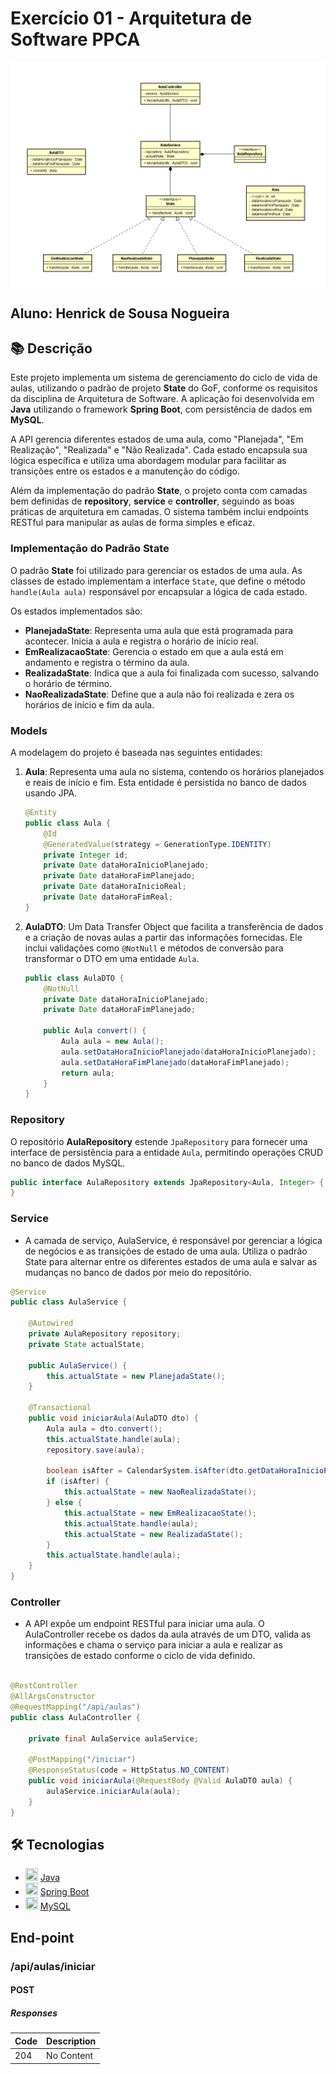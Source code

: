 # Exercício 01 - Arquitetura de Software PPCA

<img src="./prints/diagrama.png" align="center">

## Aluno: Henrick de Sousa Nogueira

## 📚 Descrição

Este projeto implementa um sistema de gerenciamento do ciclo de vida de aulas, utilizando o padrão de projeto **State** do GoF, conforme os requisitos da disciplina de Arquitetura de Software. A aplicação foi desenvolvida em **Java** utilizando o framework **Spring Boot**, com persistência de dados em **MySQL**.

A API gerencia diferentes estados de uma aula, como "Planejada", "Em Realização", "Realizada" e "Não Realizada". Cada estado encapsula sua lógica específica e utiliza uma abordagem modular para facilitar as transições entre os estados e a manutenção do código.

Além da implementação do padrão **State**, o projeto conta com camadas bem definidas de **repository**, **service** e **controller**, seguindo as boas práticas de arquitetura em camadas. O sistema também inclui endpoints RESTful para manipular as aulas de forma simples e eficaz.

### Implementação do Padrão State

O padrão **State** foi utilizado para gerenciar os estados de uma aula. As classes de estado implementam a interface `State`, que define o método `handle(Aula aula)` responsável por encapsular a lógica de cada estado.

Os estados implementados são:

- **PlanejadaState**: Representa uma aula que está programada para acontecer. Inicia a aula e registra o horário de início real.
- **EmRealizacaoState**: Gerencia o estado em que a aula está em andamento e registra o término da aula.
- **RealizadaState**: Indica que a aula foi finalizada com sucesso, salvando o horário de término.
- **NaoRealizadaState**: Define que a aula não foi realizada e zera os horários de início e fim da aula.

### Models

A modelagem do projeto é baseada nas seguintes entidades:

1. **Aula**: Representa uma aula no sistema, contendo os horários planejados e reais de início e fim. Esta entidade é persistida no banco de dados usando JPA.

   ```java
   @Entity
   public class Aula {
       @Id
       @GeneratedValue(strategy = GenerationType.IDENTITY)
       private Integer id;
       private Date dataHoraInicioPlanejado;
       private Date dataHoraFimPlanejado;
       private Date dataHoraInicioReal;
       private Date dataHoraFimReal;
   }
   ```

2. **AulaDTO**: Um Data Transfer Object que facilita a transferência de dados e a criação de novas aulas a partir das informações fornecidas. Ele inclui validações como `@NotNull` e métodos de conversão para transformar o DTO em uma entidade `Aula`.

   ```java
   public class AulaDTO {
       @NotNull
       private Date dataHoraInicioPlanejado;
       private Date dataHoraFimPlanejado;

       public Aula convert() {
           Aula aula = new Aula();
           aula.setDataHoraInicioPlanejado(dataHoraInicioPlanejado);
           aula.setDataHoraFimPlanejado(dataHoraFimPlanejado);
           return aula;
       }
   }
   ```

### Repository

O repositório **AulaRepository** estende `JpaRepository` para fornecer uma interface de persistência para a entidade `Aula`, permitindo operações CRUD no banco de dados MySQL.

```java
public interface AulaRepository extends JpaRepository<Aula, Integer> {
}
```

### Service

- A camada de serviço, AulaService, é responsável por gerenciar a lógica de negócios e as transições de estado de uma aula. Utiliza o padrão State para alternar entre os diferentes estados de uma aula e salvar as mudanças no banco de dados por meio do repositório.

```java
@Service
public class AulaService {

    @Autowired
    private AulaRepository repository;
    private State actualState;

    public AulaService() {
        this.actualState = new PlanejadaState();
    }

    @Transactional
    public void iniciarAula(AulaDTO dto) {
        Aula aula = dto.convert();
        this.actualState.handle(aula);
        repository.save(aula);

        boolean isAfter = CalendarSystem.isAfter(dto.getDataHoraInicioPlanejado());
        if (isAfter) {
            this.actualState = new NaoRealizadaState();
        } else {
            this.actualState = new EmRealizacaoState();
            this.actualState.handle(aula);
            this.actualState = new RealizadaState();
        }
        this.actualState.handle(aula);
    }
}

```

### Controller

- A API expõe um endpoint RESTful para iniciar uma aula. O AulaController recebe os dados da aula através de um DTO, valida as informações e chama o serviço para iniciar a aula e realizar as transições de estado conforme o ciclo de vida definido.

```java

@RestController
@AllArgsConstructor
@RequestMapping("/api/aulas")
public class AulaController {

    private final AulaService aulaService;

    @PostMapping("/iniciar")
    @ResponseStatus(code = HttpStatus.NO_CONTENT)
    public void iniciarAula(@RequestBody @Valid AulaDTO aula) {
        aulaService.iniciarAula(aula);
    }
}


```

## 🛠 Tecnologias

- <img src="https://cdn.jsdelivr.net/gh/devicons/devicon/icons/java/java-original.svg" height="20" width="20"/> [Java](https://www.java.com/pt-BR)
- <img src="https://cdn.jsdelivr.net/gh/devicons/devicon/icons/spring/spring-original.svg" height="20" width="20"/> [Spring Boot](https://spring.io/projects/spring-boot)
- <img src="https://cdn.jsdelivr.net/gh/devicons/devicon/icons/mysql/mysql-original.svg" height="20" width="20"/> [MySQL](https://www.mysql.com/)


## End-point

### /api/aulas/iniciar

#### POST
##### Responses

| Code | Description |
| ---- | ----------- |
| 204 | No Content |